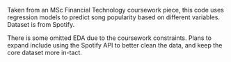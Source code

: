 Taken from an MSc Financial Technology coursework piece, this code uses regression models to predict song popularity based on different variables. Dataset is from Spotify.

There is some omitted EDA due to the coursework constraints. Plans to expand include using the Spotify API to better clean the data, and keep the core dataset more in-tact.
